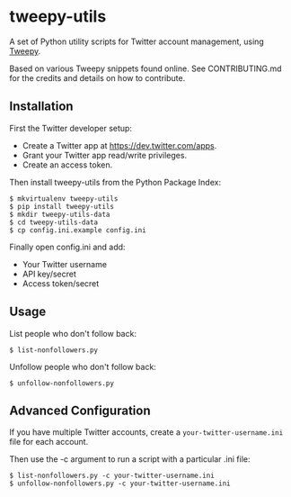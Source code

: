 # tweepy-utils

A set of Python utility scripts for Twitter account management, using [Tweepy](https://github.com/tweepy/tweepy).

Based on various Tweepy snippets found online. See CONTRIBUTING.md for the credits and details on how to contribute.

## Installation

First the Twitter developer setup:

* Create a Twitter app at https://dev.twitter.com/apps.
* Grant your Twitter app read/write privileges.
* Create an access token.

Then install tweepy-utils from the Python Package Index:

    $ mkvirtualenv tweepy-utils
    $ pip install tweepy-utils
    $ mkdir tweepy-utils-data
    $ cd tweepy-utils-data
    $ cp config.ini.example config.ini

Finally open config.ini and add:

* Your Twitter username
* API key/secret
* Access token/secret

## Usage

List people who don't follow back:

    $ list-nonfollowers.py

Unfollow people who don't follow back:

    $ unfollow-nonfollowers.py

## Advanced Configuration

If you have multiple Twitter accounts, create a `your-twitter-username.ini` file for each account.

Then use the -c argument to run a script with a particular .ini file:

    $ list-nonfollowers.py -c your-twitter-username.ini
    $ unfollow-nonfollowers.py -c your-twitter-username.ini
